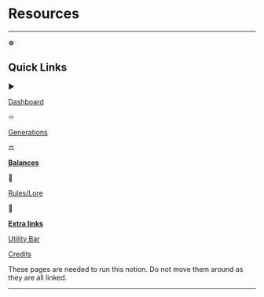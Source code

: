 # Resources

---

<aside>
☸️

# Quick Links

<aside>
▶️

[Dashboard](https://www.notion.so/TS4-Diffy-Cult-Challenge-28ceed3eb83180f5b0f0f4e031163a32?pvs=21)

</aside>

<aside>
♾️

[Generations](https://www.notion.so/Generations-28deed3eb8318072b52ecab4abfdfe75?pvs=21)

</aside>

<aside>
⚖️

[**Balances**](https://www.notion.so/Balances-28deed3eb83180499a96f5efdb2c127e?pvs=21)

</aside>

<aside>
📜

[Rules/Lore](https://www.notion.so/Rules-Lore-28deed3eb83180b1965afd46279ad482?pvs=21)

</aside>

<aside>
📌

[**Extra links**](https://www.notion.so/Extra-Links-28deed3eb831804ebeb3cf77a7f9699a?pvs=21)

</aside>

</aside>

<aside>

[Utility Bar](https://www.notion.so/Utility-Bar-28deed3eb8318033ac51e8696c0f98c5?pvs=21)

[Credits](https://www.notion.so/Credits-28feed3eb83180918861c4dad16024c5?pvs=21)

</aside>

These pages are needed to run this notion. Do not move them around as they are all linked.

---